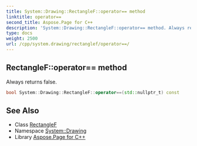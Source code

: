 ```yaml
---
title: System::Drawing::RectangleF::operator== method
linktitle: operator==
second_title: Aspose.Page for C++
description: 'System::Drawing::RectangleF::operator== method. Always returns false in C++.'
type: docs
weight: 2500
url: /cpp/system.drawing/rectanglef/operator==/
---
```

## RectangleF::operator== method


Always returns false.

```cpp
bool System::Drawing::RectangleF::operator==(std::nullptr_t) const
```

## See Also

* Class [RectangleF](../)
* Namespace [System::Drawing](../../)
* Library [Aspose.Page for C++](../../../)
